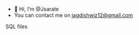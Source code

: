 - 👋 Hi, I’m @Jsarate
- You can contact me on jagdishwiz12@gmail.com
  
SQL files

<!---
Jsarate/Jsarate is a ✨ special ✨ repository because its `README.md` (this file) appears on your GitHub profile.
You can click the Preview link to take a look at your changes.
--->
